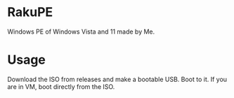 # RakuPE
Windows PE of Windows Vista and 11 made by Me.
# Usage
Download the ISO from releases and make a bootable USB. Boot to it. 
If you are in VM, boot directly from the ISO.
